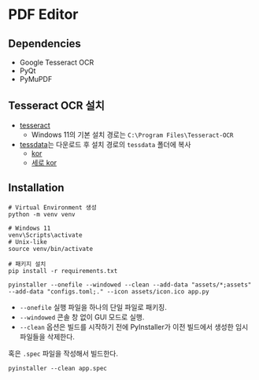 # PDF Editor

## Dependencies

- Google Tesseract OCR
- PyQt
- PyMuPDF

## Tesseract OCR 설치

- [tesseract](https://github.com/tesseract-ocr/tesseract)
  - Windows 11의 기본 설치 경로는 `C:\Program Files\Tesseract-OCR`
- [tessdata](https://github.com/tesseract-ocr/tessdata)는 다운로드 후 설치 경로의 `tessdata` 폴더에 복사
  - [kor](https://github.com/tesseract-ocr/tessdata/blob/main/kor.traineddata)
  - [세로 kor](https://github.com/tesseract-ocr/tessdata/blob/main/kor_vert.traineddata)

## Installation

```shell
# Virtual Environment 생성
python -m venv venv

# Windows 11
venv\Scripts\activate
# Unix-like
source venv/bin/activate

# 패키지 설치
pip install -r requirements.txt
```

```shell
pyinstaller --onefile --windowed --clean --add-data "assets/*;assets" --add-data "configs.toml;." --icon assets/icon.ico app.py
```

- `--onefile` 실행 파일을 하나의 단일 파일로 패키징.
- `--windowed` 콘솔 창 없이 GUI 모드로 실행.
- `--clean` 옵션은 빌드를 시작하기 전에 PyInstaller가 이전 빌드에서 생성한 임시 파일들을 삭제한다.

혹은 `.spec` 파일을 작성해서 빌드한다.

```shell
pyinstaller --clean app.spec
```
